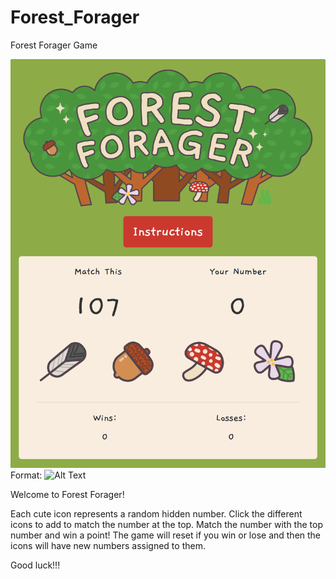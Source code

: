 # Forest_Forager
Forest Forager Game

![GitHub Logo](assets/images/screenshot.png)
Format: ![Alt Text](Whooohoo)

Welcome to Forest Forager!

Each cute icon represents a random hidden number. 
Click the different icons to add to match the number at the top.
Match the number with the top number and win a point! 
The game will reset if you win or lose and then the icons will have new numbers assigned to them.

Good luck!!! 